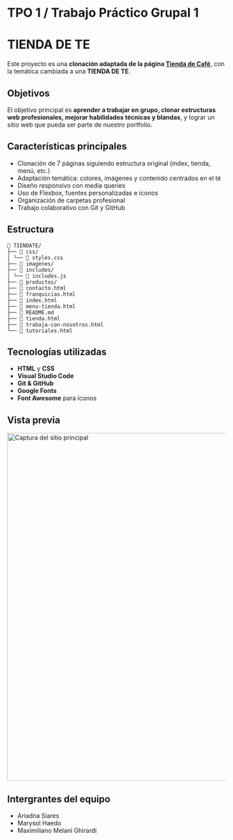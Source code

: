 # TPO 1 / Trabajo Práctico Grupal 1 
# TIENDA DE TE

Este proyecto es una **clonación adaptada de la página [Tienda de Café](https://tiendadecafe.com.ar/)**, con la temática cambiada a una **TIENDA DE TE**. 

## Objetivos
El objetivo principal es **aprender a trabajar en grupo, clonar estructuras web profesionales, mejorar habilidades técnicas y blandas**, y lograr un sitio web que pueda ser parte de nuestro portfolio.

## Características principales
- Clonación de 7 páginas siguiendo estructura original (index, tienda, menú, etc.)
- Adaptación temática: colores, imágenes y contenido centrados en el té
- Diseño responsivo con media queries
- Uso de Flexbox, fuentes personalizadas e iconos
- Organización de carpetas profesional
- Trabajo colaborativo con Git y GitHub

## Estructura
```
📁 TIENDATE/
├── 📁 css/
│ └── 📄 styles.css
├── 📁 imagenes/
├── 📁 includes/
│ └── 📄 includes.js
├── 📁 productos/
├── 📄 contacto.html
├── 📄 franquicias.html
├── 📄 index.html
├── 📄 menu-tienda.html
├── 📄 README.md
├── 📄 tienda.html
├── 📄 trabaja-con-nosotros.html
└── 📄 tutoriales.html
```

## Tecnologías utilizadas
- **HTML** y **CSS**
- **Visual Studio Code** 
- **Git & GitHub** 
- **Google Fonts** 
- **Font Awesome** para íconos

## Vista previa
<img src="imagenes/index.html.png" alt="Captura del sitio principal" width="800"/>

## Intergrantes del equipo
- Ariadna Siares
- Marysol Haedo
- Maximiliano Melani Ghirardi
